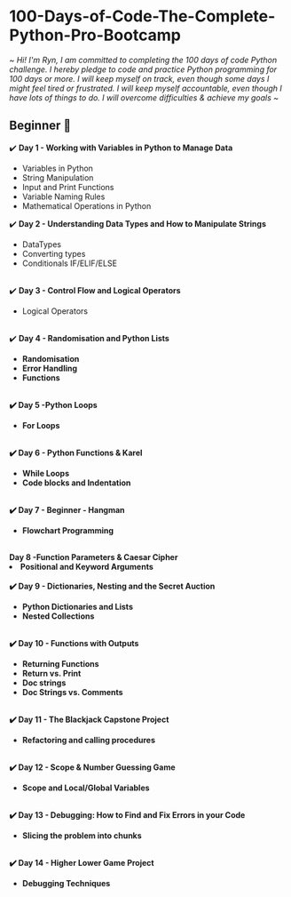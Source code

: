 # 100-Days-of-Code-The-Complete-Python-Pro-Bootcamp

<em>~ Hi! I'm Ryn, I am committed to completing the 100 days of code Python challenge. I hereby pledge to code and practice Python programming for 100 days or more.
I will keep myself on track, even though some days I might feel tired or frustrated. I will keep myself accountable, even though I have lots of things to do.
I will overcome difficulties & achieve my goals ~</em>

<h2>Beginner 🌱</h2>

 ✔️ <strong>Day 1 - Working with Variables in Python to Manage Data</strong>
 <ul> <li>Variables in Python</li>
 <li>String Manipulation</li>
 <li>Input and Print Functions</li>
 <li>Variable Naming Rules</li>
 <li>Mathematical Operations in Python </ul>

✔️ <strong>Day 2 - Understanding Data Types and How to Manipulate Strings</strong>
<ul>
<li>DataTypes</li>
<li>Converting types</li>
<li>Conditionals IF/ELIF/ELSE</li>
<br></ul>
✔️ <strong>Day 3 - Control Flow and Logical Operators</strong>
<ul>
<li>Logical Operators</li>
</ul>
<br>
✔️ <strong>Day 4 - Randomisation and Python Lists<strong>   
<br> 
<ul>
<li>Randomisation</li>
<li>Error Handling</li>
<li>Functions</li>
<br>
 </ul>
✔️ <strong>Day 5 -Python Loops</strong>
 <br> <ul>
<li>For Loops</li>
<br>
</ul>
✔️ <strong>Day 6 - Python Functions & Karel</strong>
<br> 
<ul>
<li>While Loops</li>
<li>Code blocks and Indentation</li>
<br>
</ul>
✔️ <strong>Day 7 - Beginner - Hangman</strong>
<br>
<ul>
<li>Flowchart Programming</li>
<br>
</ul>
<strong>Day 8 -Function Parameters & Caesar Cipher</strong>
<br>
<li>Positional and Keyword Arguments</li>
<br>
</ul>
✔️ <strong>Day 9 - Dictionaries, Nesting and the Secret Auction</strong>
<ul>
<li>Python Dictionaries and Lists</li>
<li>Nested Collections</li>
<br>
</ul>
✔️ <strong>Day 10 - Functions with Outputs</strong>
<br> 
<ul>
<li>Returning Functions</li>
<li> Return vs. Print </li>
<li>Doc strings</li>
<li>Doc Strings vs. Comments</li>
<br>
</ul>
✔️ <strong>Day 11 - The Blackjack Capstone Project</strong>
<br> 
<ul>
<li> Refactoring and calling procedures </li>
<br>
</ul>
✔️ <strong>Day 12  - Scope & Number Guessing Game</strong>
<br> 
<ul>
<li>Scope and Local/Global Variables</li>
<br>
</ul>
✔️ <strong>Day 13 - Debugging: How to Find and Fix Errors in your Code</strong>
<br> 
<ul>
<li>Slicing the problem into chunks</li>
<br>
</ul>
✔️ <strong>Day 14 - Higher Lower Game Project</strong>
<br> 
<ul>
<li>Debugging Techniques</li>
</ul>



















